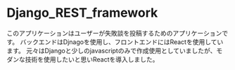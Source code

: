 # Django_REST_framework
このアプリケーションはユーザーが失敗談を投稿するためのアプリケーションです。
バックエンドはDjnagoを使用し、フロントエンドにはReactを使用しています。
元々はDjangoと少しのjavascriptのみで作成使用としていましたが、モダンな技術を使用したいと思いReactを導入しました。

